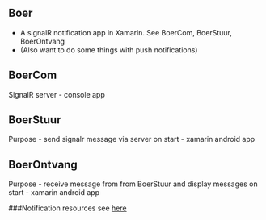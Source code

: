 ## Boer
- A signalR notification app in Xamarin. See BoerCom, BoerStuur, BoerOntvang
- (Also want to do some things with push notifications)

## BoerCom
SignalR server - console app

## BoerStuur
Purpose - send signalr message via server on start - xamarin android app

## BoerOntvang
Purpose - receive message from from BoerStuur and display messages on start - xamarin android app

###Notification resources
see [here](https://developer.xamarin.com/guides/android/application_fundamentals/notifications/firebase-cloud-messaging/)


